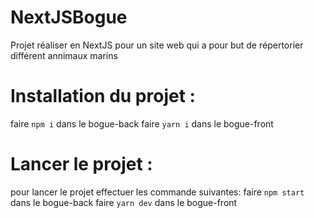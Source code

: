 # NextJSBogue
Projet réaliser en NextJS pour un site web qui a pour but de répertorier différent annimaux marins

# Installation du projet : 
faire ```npm i``` dans le bogue-back
faire ```yarn i``` dans le bogue-front

# Lancer le projet :
pour lancer le projet effectuer les commande suivantes:
faire ```npm start``` dans le bogue-back
faire ```yarn dev``` dans le bogue-front

